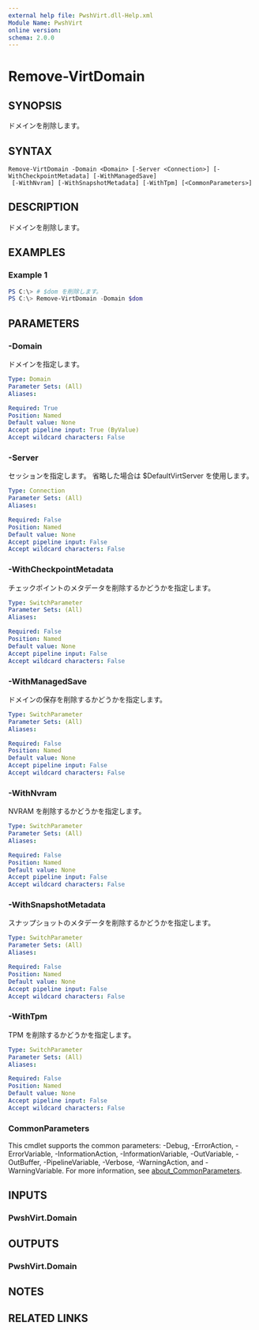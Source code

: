 ```yaml
---
external help file: PwshVirt.dll-Help.xml
Module Name: PwshVirt
online version:
schema: 2.0.0
---
```


# Remove-VirtDomain

## SYNOPSIS
ドメインを削除します。

## SYNTAX

```
Remove-VirtDomain -Domain <Domain> [-Server <Connection>] [-WithCheckpointMetadata] [-WithManagedSave]
 [-WithNvram] [-WithSnapshotMetadata] [-WithTpm] [<CommonParameters>]
```

## DESCRIPTION
ドメインを削除します。

## EXAMPLES

### Example 1
```powershell
PS C:\> # $dom を削除します。
PS C:\> Remove-VirtDomain -Domain $dom
```

## PARAMETERS

### -Domain
ドメインを指定します。

```yaml
Type: Domain
Parameter Sets: (All)
Aliases:

Required: True
Position: Named
Default value: None
Accept pipeline input: True (ByValue)
Accept wildcard characters: False
```

### -Server
セッションを指定します。
省略した場合は $DefaultVirtServer を使用します。

```yaml
Type: Connection
Parameter Sets: (All)
Aliases:

Required: False
Position: Named
Default value: None
Accept pipeline input: False
Accept wildcard characters: False
```

### -WithCheckpointMetadata
チェックポイントのメタデータを削除するかどうかを指定します。

```yaml
Type: SwitchParameter
Parameter Sets: (All)
Aliases:

Required: False
Position: Named
Default value: None
Accept pipeline input: False
Accept wildcard characters: False
```

### -WithManagedSave
ドメインの保存を削除するかどうかを指定します。

```yaml
Type: SwitchParameter
Parameter Sets: (All)
Aliases:

Required: False
Position: Named
Default value: None
Accept pipeline input: False
Accept wildcard characters: False
```

### -WithNvram
NVRAM を削除するかどうかを指定します。

```yaml
Type: SwitchParameter
Parameter Sets: (All)
Aliases:

Required: False
Position: Named
Default value: None
Accept pipeline input: False
Accept wildcard characters: False
```

### -WithSnapshotMetadata
スナップショットのメタデータを削除するかどうかを指定します。

```yaml
Type: SwitchParameter
Parameter Sets: (All)
Aliases:

Required: False
Position: Named
Default value: None
Accept pipeline input: False
Accept wildcard characters: False
```

### -WithTpm
TPM を削除するかどうかを指定します。

```yaml
Type: SwitchParameter
Parameter Sets: (All)
Aliases:

Required: False
Position: Named
Default value: None
Accept pipeline input: False
Accept wildcard characters: False
```

### CommonParameters
This cmdlet supports the common parameters: -Debug, -ErrorAction, -ErrorVariable, -InformationAction, -InformationVariable, -OutVariable, -OutBuffer, -PipelineVariable, -Verbose, -WarningAction, and -WarningVariable. For more information, see [about_CommonParameters](http://go.microsoft.com/fwlink/?LinkID=113216).

## INPUTS

### PwshVirt.Domain

## OUTPUTS

### PwshVirt.Domain

## NOTES

## RELATED LINKS

